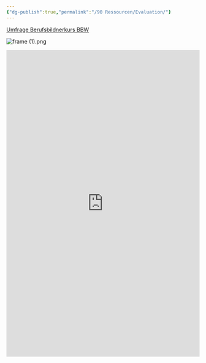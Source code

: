 ```yaml
---
{"dg-publish":true,"permalink":"/90 Ressourcen/Evaluation/"}
---
```




[Umfrage Berufsbildnerkurs BBW](https://findmind.ch/c/_kuj0l9QhRv)

![frame (1).png](/img/user/frame%20(1).png)
<iframe src="https://findmind.ch/c/_kuj0l9QhRv" style="border:0px #ffffff none;" name="myiFrame" scrolling="no" frameborder="1" marginheight="0px" marginwidth="0px" height="800px" width="100%" allowfullscreen></iframe>
